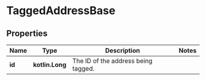 
# TaggedAddressBase

## Properties
Name | Type | Description | Notes
------------ | ------------- | ------------- | -------------
**id** | **kotlin.Long** | The ID of the address being tagged. | 



